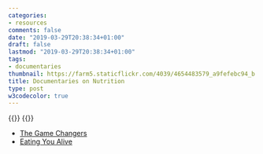 ```yaml
---
categories:
- resources
comments: false
date: "2019-03-29T20:38:34+01:00"
draft: false
lastmod: "2019-03-29T20:38:34+01:00"
tags:
- documentaries
thumbnail: https://farm5.staticflickr.com/4039/4654483579_a9fefebc94_b.jpg
title: Documentaries on Nutrition
type: post
w3codecolor: true
---
```


{{<info title="List of documentaries">}}
{{</info>}}

- [The Game Changers](http://gamechangersmovie.com/)
- [Eating You Alive](https://www.eatingyoualive.com/)
